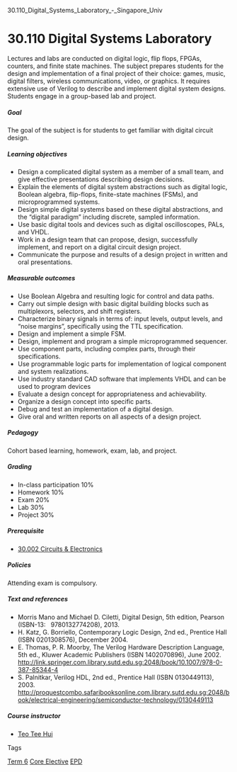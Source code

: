 30.110_Digital_Systems_Laboratory_-_Singapore_Univ



30.110 Digital Systems Laboratory
=================================

Lectures and labs are conducted on digital logic, flip flops, FPGAs, counters, and finite state machines. The subject prepares students for the design and implementation of a final project of their choice: games, music, digital filters, wireless communications, video, or graphics. It requires extensive use of Verilog to describe and implement digital system designs. Students engage in a group-based lab and project.

##### **Goal**

The goal of the subject is for students to get familiar with digital circuit design.

##### **Learning objectives**

* Design a complicated digital system as a member of a small team, and give effective presentations describing design decisions.
* Explain the elements of digital system abstractions such as digital logic, Boolean algebra, flip-flops, finite-state machines (FSMs), and microprogrammed systems.
* Design simple digital systems based on these digital abstractions, and the “digital paradigm” including discrete, sampled information.
* Use basic digital tools and devices such as digital oscilloscopes, PALs, and VHDL.
* Work in a design team that can propose, design, successfully implement, and report on a digital circuit design project.
* Communicate the purpose and results of a design project in written and oral presentations.

##### **Measurable outcomes**

* Use Boolean Algebra and resulting logic for control and data paths.
* Carry out simple design with basic digital building blocks such as multiplexors, selectors, and shift registers.
* Characterize binary signals in terms of: input levels, output levels, and “noise margins”, specifically using the TTL specification.
* Design and implement a simple FSM.
* Design, implement and program a simple microprogrammed sequencer.
* Use component parts, including complex parts, through their specifications.
* Use programmable logic parts for implementation of logical component and system realizations.
* Use industry standard CAD software that implements VHDL and can be used to program devices
* Evaluate a design concept for appropriateness and achievability.
* Organize a design concept into specific parts.
* Debug and test an implementation of a digital design.
* Give oral and written reports on all aspects of a design project.

##### **Pedagogy**

Cohort based learning, homework, exam, lab, and project.

##### **Grading**

* In-class participation 10%
* Homework 10%
* Exam 20%
* Lab 30%
* Project 30%

##### **Prerequisite**

* [30.002 Circuits & Electronics](/course/30-002-circuits-electronics/)

##### **Policies**

Attending exam is compulsory.

##### **Text and references**

* Morris Mano and Michael D. Ciletti, Digital Design, 5th edition, Pearson (ISBN-13:   9780132774208), 2013.
* H. Katz, G. Borriello, Contemporary Logic Design, 2nd ed., Prentice Hall (ISBN 0201308576), December 2004.
* E. Thomas, P. R. Moorby, The Verilog Hardware Description Language, 5th ed., Kluwer Academic Publishers (ISBN 1402070896), June 2002.  
  <http://link.springer.com.library.sutd.edu.sg:2048/book/10.1007/978-0-387-85344-4>
* S. Palnitkar, Verilog HDL, 2nd ed., Prentice Hall (ISBN 0130449113), 2003.  
  <http://proquestcombo.safaribooksonline.com.library.sutd.edu.sg:2048/book/electrical-engineering/semiconductor-technology/0130449113>

##### **Course instructor**

* [Teo Tee Hui](https://www.sutd.edu.sg/profile/teo-tee-hui)

Tags

[Term 6](/education/undergraduate/courses/?course-term=859)
[Core Elective](/education/undergraduate/courses/?course-type=854)
[EPD](/education/undergraduate/courses/?pillar-cluster=44)

